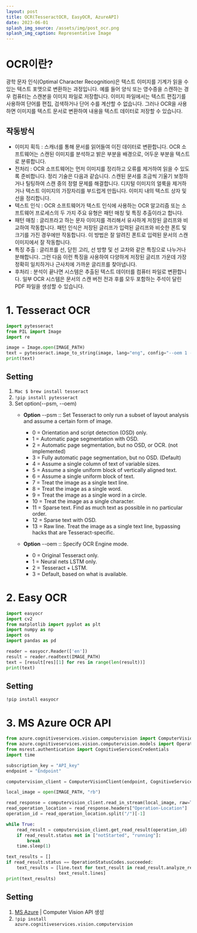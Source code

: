 ```yaml
---
layout: post
title: OCR(TesseractOCR, EasyOCR, AzureAPI)
date: 2023-06-01
splash_img_source: /assets/img/post_ocr.png
splash_img_caption: Representative Image
---
```

# OCR이란?
광학 문자 인식(Optimal Character Recognition)은 텍스트 이미지를 기계가 읽을 수 있는 텍스트 포맷으로 변환하는 과정입니다. 예를 들어 양식 또는 영수증을 스캔하는 경우 컴퓨터는 스캔본을 이미지 파일로 저장합니다. 이미지 파일에서는 텍스트 편집기를 사용하여 단어를 편집, 검색하거나 단어 수를 계산할 수 없습니다. 그러나 OCR을 사용하면 이미지를 텍스트 문서로 변환하여 내용을 텍스트 데이터로 저장할 수 있습니다.

## 작동방식
-  이미지 획득 : 스캐너를 통해 문서를 읽어들여 이진 데이터로 변환합니다. OCR 소프트웨어는 스캔된 이미지를 분석하고 밝은 부분을 배경으로, 어두운 부분을 텍스트로 분류합니다.
-  전처리 : OCR 소프트웨어는 먼저 이미지를 정리하고 오류를 제거하여 읽을 수 있도록 준비합니다. 정리 기술은 다음과 같습니다.
스캔된 문서를 조금씩 기울기 보정하거나 틸팅하여 스캔 중의 정렬 문제를 해결합니다.
디지털 이미지의 얼룩을 제거하거나 텍스트 이미지의 가장자리를 부드럽게 만듭니다.
이미지 내의 텍스트 상자 및 선을 정리합니다.
- 텍스트 인식 : OCR 소프트웨어가 텍스트 인식에 사용하는 OCR 알고리즘 또는 소프트웨어 프로세스의 두 가지 주요 유형은 패턴 매칭 및 특징 추출이라고 합니다.
- 패턴 매칭 : 글리프라고 하는 문자 이미지를 격리해서 유사하게 저장된 글리프와 비교하여 작동합니다. 패턴 인식은 저장된 글리프가 입력된 글리프와 비슷한 폰트 및 크기를 가진 경우에만 작동합니다. 이 방법은 잘 알려진 폰트로 입력된 문서의 스캔 이미지에서 잘 작동합니다.
- 특징 추출 : 글리프를 선, 닫힌 고리, 선 방향 및 선 교차와 같은 특징으로 나누거나 분해합니다. 그런 다음 이런 특징을 사용하여 다양하게 저장된 글리프 가운데 가장 정확히 일치하거나 근사치에 가까운 글리프를 찾아냅니다.
- 후처리 : 분석이 끝나면 시스템은 추출된 텍스트 데이터를 컴퓨터 파일로 변환합니다. 일부 OCR 시스템은 문서의 스캔 버전 전과 후를 모두 포함하는 주석이 달린 PDF 파일을 생성할 수 있습니다.


# 1. Tesseract OCR

```python
import pytesseract
from PIL import Image
import re

image = Image.open(IMAGE_PATH)
text = pytesseract.image_to_string(image, lang="eng", config="--oem 1 --psm 4")
print(text)
```

## Setting
1. <code>Mac $ brew install tesseract</code>
2. <code>!pip install pytesseract</code>
3. Set option(--psm, --oem)
   - <strong>Option</strong> --psm ::
   Set Tesseract to only run a subset of layout analysis and assume
   a certain form of image. 

     - 0 = Orientation and script detection (OSD) only.
     - 1 = Automatic page segmentation with OSD. 
     - 2 = Automatic page segmentation, but no OSD, or OCR. (not implemented)
     - 3 = Fully automatic page segmentation, but no OSD. (Default)
     - 4 = Assume a single column of text of variable sizes. 
     - 5 = Assume a single uniform block of vertically aligned text. 
     - 6 = Assume a single uniform block of text. 
     - 7 = Treat the image as a single text line. 
     - 8 = Treat the image as a single word. 
     - 9 = Treat the image as a single word in a circle. 
     - 10 = Treat the image as a single character. 
     - 11 = Sparse text. Find as much text as possible in no particular order. 
     - 12 = Sparse text with OSD. 
     - 13 = Raw line. Treat the image as a single text line,
          bypassing hacks that are Tesseract-specific.
   
   - <strong>Option</strong> --oem ::
   Specify OCR Engine mode. 

     - 0 = Original Tesseract only. 
     - 1 = Neural nets LSTM only. 
     - 2 = Tesseract + LSTM. 
     - 3 = Default, based on what is available.

# 2. Easy OCR

```python
import easyocr
import cv2
from matplotlib import pyplot as plt
import numpy as np
import os
import pandas as pd

reader = easyocr.Reader(['en'])      
result = reader.readtext(IMAGE_PATH)
text = [result[res][1] for res in range(len(result))]
print(text)
```

## Setting
<code>!pip install easyocr</code>

# 3. MS Azure OCR API

```python
from azure.cognitiveservices.vision.computervision import ComputerVisionClient
from azure.cognitiveservices.vision.computervision.models import OperationStatusCodes
from msrest.authentication import CognitiveServicesCredentials
import time

subscription_key = "API_key"
endpoint = "Endpoint"

computervision_client = ComputerVisionClient(endpoint, CognitiveServicesCredentials(subscription_key))

local_image = open(IMAGE_PATH, "rb")

read_response = computervision_client.read_in_stream(local_image, raw=True)
read_operation_location = read_response.headers["Operation-Location"]
operation_id = read_operation_location.split("/")[-1]

while True:
    read_result = computervision_client.get_read_result(operation_id)
    if read_result.status not in ["notStarted", "running"]:
        break
    time.sleep(1)

text_results = []
if read_result.status == OperationStatusCodes.succeeded:
    text_results = [line.text for text_result in read_result.analyze_result.read_results for line in
                    text_result.lines]
print(text_results)
```

## Setting
1. [MS Azure](https://portal.azure.com/#view/Microsoft_Azure_ProjectOxford/CognitiveServicesHub/~/ComputerVision)
| Computer Vision API 생성
2. <code>!pip install azure.cognitiveservices.vision.computervision</code>
